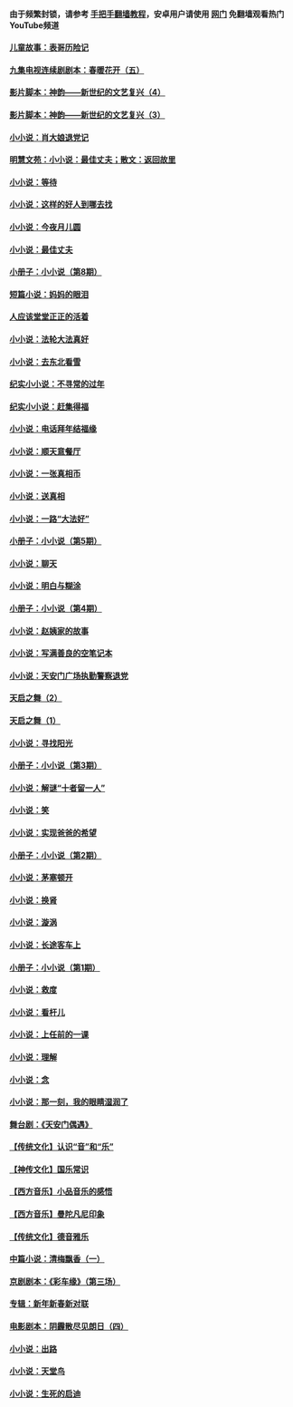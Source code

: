 #### 由于频繁封锁，请参考 [手把手翻墙教程](https://github.com/gfw-breaker/guides/wiki/)，安卓用户请使用 [网门](https://github.com/gfw-breaker/nogfw/blob/master/dl.md?t=07170501) 免翻墙观看热门YouTube频道 

#### [儿童故事：表哥历险记](../pages/328/383535.md?t=07170501) 

#### [九集电视连续剧剧本：春暖花开（五）](../pages/328/275919.md?t=07170501) 

#### [影片脚本：神韵——新世纪的文艺复兴（4）](../pages/328/266089.md?t=07170501) 

#### [影片脚本：神韵——新世纪的文艺复兴（3）](../pages/328/266087.md?t=07170501) 

#### [小小说：肖大娘退党记](../pages/328/239807.md?t=07170501) 

#### [明慧文苑：小小说：最佳丈夫；散文：返回故里](../pages/328/3439.md?t=07170501) 

#### [小小说：等待](../pages/328/223927.md?t=07170501) 

#### [小小说：这样的好人到哪去找](../pages/328/209396.md?t=07170501) 

#### [小小说：今夜月儿圆](../pages/328/193588.md?t=07170501) 

#### [小小说：最佳丈夫](../pages/328/190938.md?t=07170501) 

#### [小册子：小小说（第8期）](../pages/328/188202.md?t=07170501) 

#### [短篇小说：妈妈的眼泪](../pages/328/187712.md?t=07170501) 

#### [人应该堂堂正正的活着](../pages/328/182430.md?t=07170501) 

#### [小小说：法轮大法真好](../pages/328/174669.md?t=07170501) 

#### [小小说：去东北看雪](../pages/328/173882.md?t=07170501) 

#### [纪实小小说：不寻常的过年](../pages/328/173187.md?t=07170501) 

#### [纪实小小说：赶集得福](../pages/328/172652.md?t=07170501) 

#### [小小说：电话拜年结福缘](../pages/328/172533.md?t=07170501) 

#### [小小说：顺天意餐厅](../pages/328/170182.md?t=07170501) 

#### [小小说：一张真相币](../pages/328/169410.md?t=07170501) 

#### [小小说：送真相](../pages/328/166713.md?t=07170501) 

#### [小小说：一路“大法好”](../pages/328/162016.md?t=07170501) 

#### [小册子：小小说（第5期）](../pages/328/161131.md?t=07170501) 

#### [小小说：聊天](../pages/328/159640.md?t=07170501) 

#### [小小说：明白与糊涂](../pages/328/158101.md?t=07170501) 

#### [小册子：小小说（第4期）](../pages/328/158006.md?t=07170501) 

#### [小小说：赵姨家的故事](../pages/328/157843.md?t=07170501) 

#### [小小说：写满善良的空笔记本](../pages/328/157382.md?t=07170501) 

#### [小小说：天安门广场执勤警察退党](../pages/328/156982.md?t=07170501) 

#### [天启之舞（2）](../pages/328/153440.md?t=07170501) 

#### [天启之舞（1）](../pages/328/153439.md?t=07170501) 

#### [小小说：寻找阳光](../pages/328/153065.md?t=07170501) 

#### [小册子：小小说（第3期）](../pages/328/151715.md?t=07170501) 

#### [小小说：解谜“十者留一人”](../pages/328/148967.md?t=07170501) 

#### [小小说：笑](../pages/328/148905.md?t=07170501) 

#### [小小说：实现爸爸的希望](../pages/328/148096.md?t=07170501) 

#### [小册子：小小说（第2期）](../pages/328/147214.md?t=07170501) 

#### [小小说：茅塞顿开](../pages/328/147030.md?t=07170501) 

#### [小小说：换肾](../pages/328/146770.md?t=07170501) 

#### [小小说：漩涡](../pages/328/146683.md?t=07170501) 

#### [小小说：长途客车上](../pages/328/145076.md?t=07170501) 

#### [小册子：小小说（第1期）](../pages/328/143963.md?t=07170501) 

#### [小小说：救度](../pages/328/143927.md?t=07170501) 

#### [小小说：看杆儿](../pages/328/142137.md?t=07170501) 

#### [小小说：上任前的一课](../pages/328/140808.md?t=07170501) 

#### [小小说：理解](../pages/328/140476.md?t=07170501) 

#### [小小说：念](../pages/328/139513.md?t=07170501) 

#### [小小说：那一刻，我的眼睛湿润了](../pages/328/138476.md?t=07170501) 

#### [舞台剧：《天安门偶遇》](../pages/328/117155.md?t=07170501) 

#### [【传统文化】认识“音”和“乐”](../pages/328/108667.md?t=07170501) 

#### [【神传文化】国乐常识](../pages/328/104225.md?t=07170501) 

#### [【西方音乐】小品音乐的感悟](../pages/328/102924.md?t=07170501) 

#### [【西方音乐】曼陀凡尼印象](../pages/328/102922.md?t=07170501) 

#### [【传统文化】德音雅乐](../pages/328/102923.md?t=07170501) 

#### [中篇小说：清梅飘香（一）](../pages/328/101058.md?t=07170501) 

#### [京剧剧本：《彩车缘》（第三场）](../pages/328/96434.md?t=07170501) 

#### [专辑：新年新春新对联](../pages/328/94991.md?t=07170501) 

#### [电影剧本：阴霾散尽见朗日（四）](../pages/328/87081.md?t=07170501) 

#### [小小说：出路](../pages/328/84848.md?t=07170501) 

#### [小小说：天堂鸟](../pages/328/83084.md?t=07170501) 

#### [小小说：生死的启迪](../pages/328/70977.md?t=07170501) 

